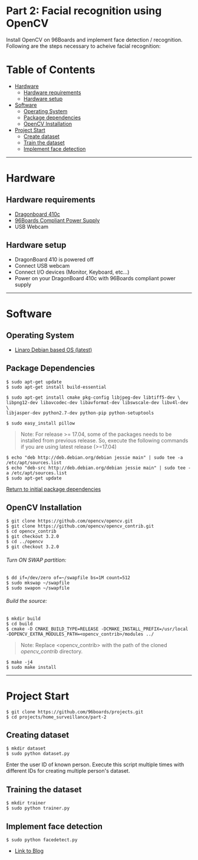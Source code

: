 # Part 2: Facial recognition using OpenCV

Install OpenCV on 96Boards and implement face detection / recognition. Following are the steps necessary
to acheive facial recognition:

# Table of Contents

- [Hardware](#hardware)
   - [Hardware requirements](#hardware-requirement)
   - [Hardware setup](#hardware-setup)
- [Software](#software)   
   - [Operating System](#operating-system)
   - [Package dependencies](#software-dependencies)
   - [OpenCV Installation](#opencv-installation)
- [Project Start](#project-start)
   - [Create dataset](#create-dataset)
   - [Train the dataset](#train-the-dataset)
   - [Implement face detection](#implement-face-detection)

***

# Hardware

## Hardware requirements

- [Dragonboard 410c](http://www.96boards.org/product/dragonboard410c/)
- [96Boards Compliant Power Supply](http://www.96boards.org/product/power/)
- USB Webcam

## Hardware setup

- DragonBoard 410 is powered off
- Connect USB webcam
- Connect I/O devices (Monitor, Keyboard, etc...)
- Power on your DragonBoard 410c with 96Boards compliant power supply

***

# Software

## Operating System

- [Linaro Debian based OS (latest)](https://github.com/96boards/documentation/blob/master/ConsumerEdition/DragonBoard-410c/Downloads/Debian.md)

## Package Dependencies

``` shell
$ sudo apt-get update
$ sudo apt-get install build-essential

$ sudo apt-get install cmake pkg-config libjpeg-dev libtiff5-dev \
libpng12-dev libavcodec-dev libavformat-dev libswscale-dev libv4l-dev \
libjasper-dev python2.7-dev python-pip python-setuptools

$ sudo easy_install pillow
```

> Note: For release >= 17.04, some of the packages needs to be installed from previous release. So, execute the following commands
if you are using latest release (>=17.04)

```shell
$ echo "deb http://deb.debian.org/debian jessie main" | sudo tee -a /etc/apt/sources.list
$ echo "deb-src http://deb.debian.org/debian jessie main" | sudo tee -a /etc/apt/sources.list
$ sudo apt-get update
```

[Return to initial package dependencies](#package-dependencies)

## OpenCV Installation

``` shell
$ git clone https://github.com/opencv/opencv.git
$ git clone https://github.com/opencv/opencv_contrib.git
$ cd opencv_contrib
$ git checkout 3.2.0
$ cd ../opencv
$ git checkout 3.2.0
```
###### Turn ON SWAP partition:

``` shell
$ dd if=/dev/zero of=~/swapfile bs=1M count=512
$ sudo mkswap ~/swapfile
$ sudo swapon ~/swapfile
```
###### Build the source:

``` shell
$ mkdir build
$ cd build
$ cmake -D CMAKE_BUILD_TYPE=RELEASE -DCMAKE_INSTALL_PREFIX=/usr/local -DOPENCV_EXTRA_MODULES_PATH=<opencv_contrib>/modules ../
```

> Note: Replace <opencv_contrib> with the path of the cloned *opencv_contrib* directory.

```shell
$ make -j4
$ sudo make install
```

***

# Project Start

```shell
$ git clone https://github.com/96boards/projects.git
$ cd projects/home_surveillance/part-2
```

## Creating dataset

```shell
$ mkdir dataset
$ sudo python dataset.py
```
Enter the user ID of known person. Execute this script multiple times with different IDs for creating multiple person's dataset.

## Training the dataset

```shell
$ mkdir trainer
$ sudo python trainer.py
```

## Implement face detection

```shell
$ sudo python facedetect.py
```

* [Link to Blog](http://www.96boards.org/blog/part-2-home-surveillance-project-96boards/)
